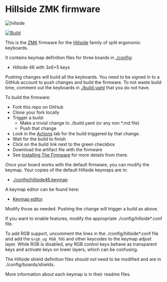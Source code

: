 # Hillside ZMK firmware

![hillside](https://imgur.com/emWDXiT.png)

[![Build](https://github.com/wdmnn/zmk-config/actions/workflows/build.yml/badge.svg)](https://github.com/wdmnn/zmk-config/actions/workflows/build.yml)

This is the [ZMK](https://zmk.dev/docs) firmware
 for the [Hillside](https://github.com/mmccoyd/hillside) family of split ergonomic keyboards.

It contains keymap definition files for three boards in [./config](./config):

 - Hillside 46 with 3x6+5 keys

Pushing changes will build all the keyboards. You need to be signed in to a GitHub account to push changes and build the firmware. To not waste build time, comment out the keyboards in [./build.yaml](./build.yaml) that you do not have.

To build the firmware:

- Fork this repo on GitHub
- Clone your fork locally
- Trigger a build:
  - Make a trivial change to ./build.yaml (or any non *.md file)
  - Push that change
- Look in the [Actions](https://github.com/wdmnn/zmk-config/actions) tab
     for the build triggered by that change. 
- Wait for the build to finish
- Click on the build link next to the green checkbox
- Download the artifact file with the firmware
- See [Installing The Firmware](https://zmk.dev/docs/user-setup#installing-the-firmware)
  for more details from there.

*Once* your board works with the default firmware,
  you can modify the keymap.
Your copies of the default Hillside keymaps are in:

- [./config/hillside46.keymap](./config/hillside46.keymap)

A keymap editor can be found here:
- [Keymap editor](https://nickcoutsos.github.io/keymap-editor)

Modify those as needed. Pushing the change will trigger a build as above.

If you want to enable features,
  modify the appropriate ./config/hillside*.conf file.

To add RGB support, uncomment the lines in the ./config/hillside*.conf file
  and add the ```&rgb_ug RGB_TOG``` and other keycodes to the keymap adjust layer.
While RGB is disabled, any RGB control keys
  behave as transparent keys and activate keys on lower layers,
  which can be confusing.

The Hillside shield definition files should *not* need to be modified and are in ./config/boards/shields.

More information about each keymap is in their readme files.
